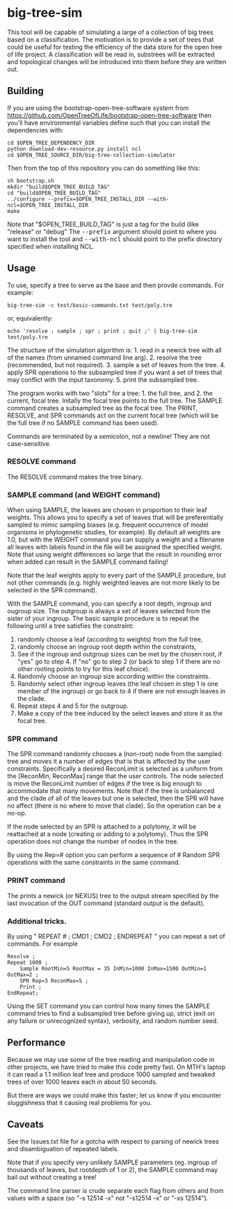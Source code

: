 # big-tree-sim

This tool will be capable of simulating a large of a collection of big trees
based on a classification. The motivation is to provide a set of trees that
could be useful for testing the efficiency of the data store for the open tree
of life project. A classification will be read in, substrees will be extracted
and topological changes will be introduced into them before they are written
out.

## Building

If you are using the bootstrap-open-tree-software system from 
    https://github.com/OpenTreeOfLife/bootstrap-open-tree-software
then you'll have environmental variables define such that you can install
the dependencies with:

    cd $OPEN_TREE_DEPENDENCY_DIR 
    python download-dev-resource.py install ncl
    cd $OPEN_TREE_SOURCE_DIR/big-tree-collection-simulator

Then from the top of this repository you can do something like this:

    sh bootstrap.sh 
    mkdir "build$OPEN_TREE_BUILD_TAG"
    cd "build$OPEN_TREE_BUILD_TAG"
    ../configure --prefix=$OPEN_TREE_INSTALL_DIR --with-ncl=$OPEN_TREE_INSTALL_DIR
    make

Note that "$OPEN_TREE_BUILD_TAG" is just a tag for the build (like "release" or
"debug" The <tt>--prefix</tt> argument should point to where you want to 
install the tool and <tt>--with-ncl</tt> should point to the prefix directory
specified when installing NCL.

## Usage

To use, specify a tree to serve as the base and then provde commands. For 
example:

    big-tree-sim -c test/basic-commands.txt test/poly.tre
    
or, equivalently:

    echo 'resolve ; sample ; spr ; print ; quit ;' | big-tree-sim test/poly.tre

The structure of the simulation algorithm is:
    1. read in a newick tree with all of the names (from unnamed command line arg).
    2. resolve the tree (recommended, but not required).
    3. sample a set of leaves from the tree.
    4. apply SPR operations to the subsampled tree if you want a set of trees
        that may conflict with the input taxonomy.
    5. print the subsampled tree.
    
The program works with two "slots" for a tree:
    1. the full tree, and
    2. the current, focal tree.
Initally the focal tree points to the full tree. The SAMPLE command creates a
subsampled tree as the focal tree. The PRINT, RESOLVE, and SPR commands act on
the  current focal tree (which will be the full tree if no SAMPLE command has been 
used).

Commands are terminated by a semicolon, not a newline! They are not case-sensitive.

### RESOLVE command

The RESOLVE command makes the tree binary.

### SAMPLE command (and WEIGHT command)

When using SAMPLE, the leaves are chosen in proportion to their leaf weights. 
This allows you to specify a set of leaves that will be preferentially sampled
to mimic sampling biases (e.g. frequent occurrence of model organisms in
phylogenetic studies, for example). By default all weights are 1.0, but with 
the WEIGHT command you can supply a weight and a filename all leaves with labels
found in the file will be assigned the specified weight. Note that using weight
differences so large that the result in rounding error when added can result 
in the SAMPLE command failing!
 
Note that the leaf weights apply to every part of the SAMPLE procedure, but not
other commands (e.g. highly weighted leaves are not more likely to be selected
in the SPR command).

With the SAMPLE command, you can specify a root depth, ingroup and ougroup size.
The outgroup is always a set of leaves selected from the sister of your ingroup.
The basic sample procedure is to repeat the following until a tree satisfies
the constraint:

 1. randomly choose a leaf (according to weights) from the full tree,
 2. randomly choose an ingroup root depth within the constraints,
 3. See if the ingroup and outgroup sizes can be met by the chosen root, if "yes" go to step 4. If "no" go to step 2 (or back to step 1 if there are no other rooting points to try for this leaf choice).
 4. Randomly choose an ingroup size according within the constraints.
 5. Randomly select other ingroup leaves (the leaf chosen in step 1 is one member of the ingroup) or go back to 4 if there are not enough leaves in the clade.
 6. Repeat steps 4 and 5 for the outgroup.
 7. Make a copy of the tree induced by the select leaves and store it as the focal tree.

### SPR command

The SPR command randomly chooses a (non-root) node from the sampled tree and 
moves it a number of edges that is that is affected by the user constraints. 
Specifically a desired ReconLimit is selected as a uniform from the 
[ReconMin, ReconMax] range that the user controls. The node selected is move 
the ReconLimit number of edges if the tree is big enough to accommodate that 
many movements. Note that if the tree is unbalanced and the clade of all of the 
leaves but one is selected, then the SPR will have no affect (there is no where
to move that clade).  So the operation can be a no-op.

If the node selected by an SPR is attached to a polytomy, it will be reattached
at a node (creating or adding to a polytomy). Thus the SPR operation does not
change the number of nodes in the tree.

By using the Rep=# option you can perform a sequence of # Random SPR operations
with the same constraints in the same command.

### PRINT command

The prints a newick (or NEXUS) tree to the output stream specified by the 
last invocation of the OUT command (standard output is the default).

### Additional tricks.

By using " REPEAT # ; CMD1  ; CMD2 ; ENDREPEAT " you can repeat a set of 
commands. For example

    Resolve ;
    Repeat 1000 ; 
        Sample RootMin=5 RootMax = 35 InMin=1000 InMax=1500 OutMin=1 OutMax=2 ;
        SPR Rep=3 ReconMax=5 ;
        Print ;
    EndRepeat;

Using the SET command you can control how many times the SAMPLE command tries
to find a subsampled tree before giving up, strict (exit on any failure or 
unrecognized syntax), verbosity, and random number seed.

## Performance
Because we may use some of the tree reading and manipulation code in other 
projects, we have tried to make this code pretty fast.  On MTH's laptop it 
can read a 1.1 million leaf tree and produce 1000 sampled and tweaked trees of 
over 1000 leaves each in about 50 seconds. 

But there are ways we could make this faster; let us know if you encounter 
sluggishness that it causing real problems for you.

## Caveats

See the Issues.txt file for a gotcha with respect to parsing of newick trees and
disambiguation of repeated labels.

Note that if you specify very unlikely SAMPLE parameters (eg. ingroup of 
thousands of leaves, but rootdepth of 1 or 2), the SAMPLE command may bail out 
without creating a tree!

The command line parser is crude separate each flag from others and from values
with a space  (so "-s 12514 -x" not "-s12514 -x" or "-xs 12514").
